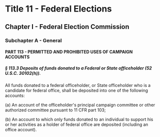 
# Title 11 - Federal Elections
## Chapter I - Federal Election Commission
### Subchapter A - General
#### PART 113 - PERMITTED AND PROHIBITED USES OF CAMPAIGN ACCOUNTS
##### § 113.3 Deposits of funds donated to a Federal or State officeholder (52 U.S.C. 30102(h)).

All funds donated to a federal officeholder, or State officeholder who is a candidate for federal office, shall be deposited into one of the following accounts:

(a) An account of the officeholder's principal campaign committee or other authorized committee pursuant to 11 CFR part 103;

(b) An account to which only funds donated to an individual to support his or her activities as a holder of federal office are deposited (including an office account).
